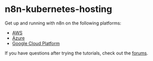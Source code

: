 # n8n-kubernetes-hosting

Get up and running with n8n on the following platforms:

* [AWS](https://docs.n8n.io/hosting/server-setups/aws/)
* [Azure](https://docs.n8n.io/hosting/server-setups/azure/)
* [Google Cloud Platform](https://docs.n8n.io/hosting/server-setups/google-cloud/)

If you have questions after trying the tutorials, check out the [forums](https://community.n8n.io/).
